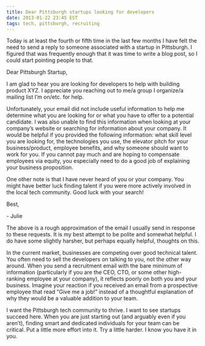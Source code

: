 ```yaml
---
title: Dear Pittsburgh startups looking for developers
date: 2013-01-22 23:45 EST
tags: tech, pittsburgh, recruiting
---
```


Today is at least the fourth or fifth time in the last few months I have felt the need to send a reply to someone associated with a startup in Pittsburgh. I figured that was frequently enough that it was time to write a blog post, so I could start pointing people to that.

Dear Pittsburgh Startup,

I am glad to hear you are looking for developers to help with building product XYZ. I appreciate you reaching out to me/a group I organize/a mailing list I’m on/etc. for help.

Unfortunately, your email did not include useful information to help me determine what you are looking for or what you have to offer to a potential candidate. I was also unable to find this information when looking at your company’s website or searching for information about your company. It would be helpful if you provided the following information: what skill level you are looking for, the technologies you use, the elevator pitch for your business/product, employee benefits, and why someone should want to work for you. If you cannot pay much and are hoping to compensate employees via equity, you especially need to do a good job of explaining your business proposition.

One other note is that I have never heard of you or your company. You might have better luck finding talent if you were more actively involved in the local tech community. Good luck with your search!

Best,

\- Julie

The above is a rough approximation of the email I usually send in response to these requests. It is my best attempt to be polite and somewhat helpful. I do have some slightly harsher, but perhaps equally helpful, thoughts on this.

In the current market, businesses are competing over good technical talent. You often need to sell the developers on talking to you, not the other way around. When you send a recruitment email with the bare minimum of information (particularly if you are the CEO, CTO, or some other high-ranking employee at your company), it reflects poorly on both you and your business. Imagine your reaction if you received an email from a prospective employee that read “Give me a job!” instead of a thoughtful explanation of why they would be a valuable addition to your team.

I want the Pittsburgh tech community to thrive. I want to see startups succeed here. When you are just starting out (and arguably even if you aren’t), finding smart and dedicated individuals for your team can be critical. Put a little more effort into it. Try a little harder. I know you have it in you.
